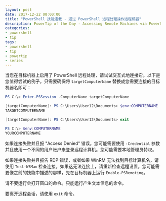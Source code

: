```yaml
---
layout: post
date: 2017-12-22 00:00:00
title: "PowerShell 技能连载 - 通过 PowerShell 远程处理操作远程机器"
description: PowerTip of the Day - Accessing Remote Machines via PowerShell Remoting
categories:
- powershell
- tip
tags:
- powershell
- tip
- powertip
- series
---
```

当您在目标机器上启用了 PowerShell 远程处理，请试试交互式地连接它。以下是您值得尝试的例子。只需要确保将 `targetComputerName` 替换成您需要连接的目标机器名即可：

```powershell
PS C:\> Enter-PSSession -ComputerName targetComputerName

[targetComputerName]: PS C:\Users\User12\Documents> $env:COMPUTERNAME
TARGETCOMPUTERNAME

[targetComputerName]: PS C:\Users\User12\Documents> exit

PS C:\> $env:COMPUTERNAME
YOURCOMPUTERNAME
```

如果连接失败并且报 "Access Denied" 错误，您可能需要使用 `-Credential` 参数并且使用一个不同的用户账户来登录远程计算机。您可能需要本地管理员特权。

如果连接失败并且报告 RDP 错误，或者如果 WinRM 无法找到目标计算机名，请使用 `Test-WSMan` 检查连接。如果这无法连接上，请重新检查远程设置。您可能需要像之前的技能中描述的那样，先在目标机器上运行 `Enable-PSRemoting`。

请不要运行会打开窗口的命令。只能运行产生文本信息的命令。

要离开远程会话，请使用 `exit` 命令。

<!--本文国际来源：[Accessing Remote Machines via PowerShell Remoting](http://community.idera.com/powershell/powertips/b/tips/posts/accessing-remote-machines-via-powershell-remoting)-->
